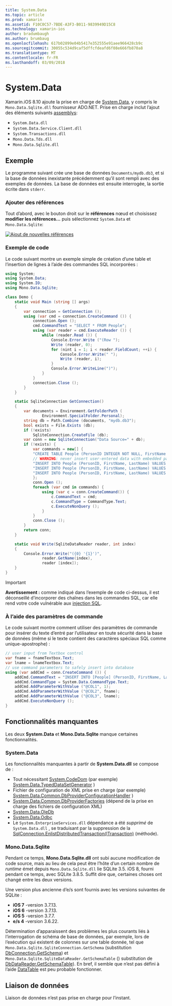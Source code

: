 ```yaml
---
title: System.Data
ms.topic: article
ms.prod: xamarin
ms.assetid: F10C0C57-7BDE-A3F3-B011-9839949D15C8
ms.technology: xamarin-ios
author: bradumbaugh
ms.author: brumbaug
ms.openlocfilehash: 617b02899e04b5417e352555e91aee966428cb9c
ms.sourcegitcommit: 30055c534d9caf5dffcfdeafd6f08e666fb870a8
ms.translationtype: MT
ms.contentlocale: fr-FR
ms.lasthandoff: 03/09/2018
---
```

# <a name="systemdata"></a>System.Data

Xamarin.iOS 8.10 ajoute la prise en charge de [System.Data](https://developer.xamarin.com/api/namespace/System.Data/), y compris le `Mono.Data.Sqlite.dll` fournisseur ADO.NET. Prise en charge inclut l’ajout des éléments suivants [assemblys](~/cross-platform/internals/available-assemblies.md):

-  `System.Data.dll`
-  `System.Data.Service.Client.dll`
-  `System.Transactions.dll`
-  `Mono.Data.Tds.dll`
-  `Mono.Data.Sqlite.dll`


<a name="Example" />

## <a name="example"></a>Exemple

Le programme suivant crée une base de données `Documents/mydb.db3`, et si la base de données inexistante précédemment qu’il sont rempli avec des exemples de données. La base de données est ensuite interrogée, la sortie écrite dans `stderr`.

### <a name="add-references"></a>Ajouter des références

Tout d’abord, avec le bouton droit sur le **références** nœud et choisissez **modifier les références...**  puis sélectionnez `System.Data` et `Mono.Data.Sqlite`:

[![](system.data-images/edit-references-sml.png "Ajout de nouvelles références")](system.data-images/edit-references.png#lightbox)

### <a name="sample-code"></a>Exemple de code

Le code suivant montre un exemple simple de création d’une table et l’insertion de lignes à l’aide des commandes SQL incorporées :

```csharp
using System;
using System.Data;
using System.IO;
using Mono.Data.Sqlite;

class Demo {
    static void Main (string [] args)
    {
        var connection = GetConnection ();
        using (var cmd = connection.CreateCommand ()) {
            connection.Open ();
            cmd.CommandText = "SELECT * FROM People";
            using (var reader = cmd.ExecuteReader ()) {
                while (reader.Read ()) {
                    Console.Error.Write ("(Row ");
                    Write (reader, 0);
                    for (nint i = 1; i < reader.FieldCount; ++i) {
                        Console.Error.Write(" ");
                        Write (reader, i);
                    }
                    Console.Error.WriteLine(")");
                }
            }
            connection.Close ();
        }
    }

    static SqliteConnection GetConnection()
    {
        var documents = Environment.GetFolderPath (
                Environment.SpecialFolder.Personal);
        string db = Path.Combine (documents, "mydb.db3");
        bool exists = File.Exists (db);
        if (!exists)
            SqliteConnection.CreateFile (db);
        var conn = new SqliteConnection("Data Source=" + db);
        if (!exists) {
            var commands = new[] {
            "CREATE TABLE People (PersonID INTEGER NOT NULL, FirstName ntext, LastName ntext)",
            // WARNING: never insert user-entered data with embedded parameter values
            "INSERT INTO People (PersonID, FirstName, LastName) VALUES (1, 'First', 'Last')",
            "INSERT INTO People (PersonID, FirstName, LastName) VALUES (2, 'Dewey', 'Cheatem')",
            "INSERT INTO People (PersonID, FirstName, LastName) VALUES (3, 'And', 'How')",
            };
            conn.Open ();
            foreach (var cmd in commands) {
                using (var c = conn.CreateCommand()) {
                    c.CommandText = cmd;
                    c.CommandType = CommandType.Text;
                    c.ExecuteNonQuery ();
                }
            }
            conn.Close ();
        }
        return conn;
    }

    static void Write(SqliteDataReader reader, int index)
    {
        Console.Error.Write("({0} '{1}')",
                reader.GetName(index),
                reader [index]);
    }
}
```

> [!IMPORTANT]
> **Avertissement :** comme indiqué dans l’exemple de code ci-dessus, il est déconseillé d’incorporer des chaînes dans les commandes SQL, car elle rend votre code vulnérable aux [injection SQL](http://en.wikipedia.org/wiki/SQL_injection).


### <a name="using-command-parameters"></a>À l’aide des paramètres de commande

Le code suivant montre comment utiliser des paramètres de commande pour insérer du texte d’entré par l’utilisateur en toute sécurité dans la base de données (même si le texte contient des caractères spéciaux SQL comme unique-apostrophe) :

```csharp
// user input from Textbox control
var fname = fnameTextbox.Text;
var lname = lnameTextbox.Text;
// use command parameters to safely insert into database
using (var addCmd = conn.CreateCommand ()) {
    addCmd.CommandText = "INSERT INTO [People] (PersonID, FirstName, LastName) VALUES (@COL1, @COL2, @COL3)";
    addCmd.CommandType = System.Data.CommandType.Text;
    addCmd.AddParameterWithValue ("@COL1", 1);
    addCmd.AddParameterWithValue ("@COL2", fname);
    addCmd.AddParameterWithValue ("@COL3", lname);
    addCmd.ExecuteNonQuery ();
}
```

<a name="Missing_Functionality" />

## <a name="missing-functionality"></a>Fonctionnalités manquantes

Les deux **System.Data** et **Mono.Data.Sqlite** manque certaines fonctionnalités.

<a name="System.Data" />

### <a name="systemdata"></a>System.Data

Les fonctionnalités manquantes à partir de **System.Data.dll** se compose de :

-  Tout nécessitant [System.CodeDom](https://developer.xamarin.com/api/namespace/System.CodeDom/) (par exemple)  [System.Data.TypedDataSetGenerator](https://developer.xamarin.com/api/type/System.Data.TypedDataSetGenerator/) )
-  Fichier de configuration de XML prise en charge (par exemple)  [System.Data.Common.DbProviderConfigurationHandler](https://developer.xamarin.com/api/type/System.Data.Common.DbProviderConfigurationHandler/) )
-   [System.Data.Common.DbProviderFactories](https://developer.xamarin.com/api/type/System.Data.Common.DbProviderFactories/) (dépend de la prise en charge des fichiers de configuration XML)
-   [System.Data.OleDb](https://developer.xamarin.com/api/namespace/System.Data.OleDb/)
-   [System.Data.Odbc](https://developer.xamarin.com/api/namespace/System.Data.Odbc/)
-  Le `System.EnterpriseServices.dll` dépendance a été *supprimé* de `System.Data.dll` , se traduisant par la suppression de la [SqlConnection.EnlistDistributedTransaction(ITransaction)](https://developer.xamarin.com/api/member/System.Data.SqlClient.SqlConnection.EnlistDistributedTransaction/(System.EnterpriseServices.ITransaction)) (méthode).


<a name="Mono.Data.Sqlite" />

### <a name="monodatasqlite"></a>Mono.Data.Sqlite

Pendant ce temps, **Mono.Data.Sqlite.dll** ont subi aucune modification de code source, mais au lieu de cela peut être l’hôte d’un certain nombre de *runtime* émet depuis `Mono.Data.Sqlite.dll` lie SQLite 3.5. iOS 8, fourni pendant ce temps, avec SQLite 3.8.5. Suffit dire que, certaines choses ont changé entre les deux versions.

Une version plus ancienne d’e/s sont fournis avec les versions suivantes de SQLite :

- **iOS 7** -version 3.7.13.
- **iOS 6** -version 3.7.13.
- **iOS 5** -version 3.7.7.
- **e/s 4** -version 3.6.22.

Détermination d’apparaissent des problèmes les plus courants liés à l’interrogation de schéma de base de données, par exemple, lors de l’exécution qui existent de colonnes sur une table donnée, tel que `Mono.Data.Sqlite.SqliteConnection.GetSchema` (substitution [DbConnection.GetSchema](https://developer.xamarin.com/api/member/System.Data.Common.DbConnection.GetSchema/)) et `Mono.Data.Sqlite.SqliteDataReader.GetSchemaTable` () substitution de [DbDataReader.GetSchemaTable](https://developer.xamarin.com/api/member/System.Data.Common.DbDataReader.GetSchemaTable/)). En bref, il semble que n’est pas défini à l’aide [DataTable](https://developer.xamarin.com/api/type/System.Data.DataTable/) est peu probable fonctionner.

<a name="Data_Binding" />

## <a name="data-binding"></a>Liaison de données

Liaison de données n’est pas prise en charge pour l’instant.

